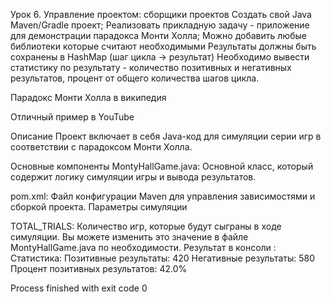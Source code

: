 Урок 6. Управление проектом: сборщики проектов
Создать свой Java Maven/Gradle проект; Реализовать прикладную задачу - приложение для демонстрации парадокса Монти Холла; Можно добавить любые библиотеки которые считают необходимыми Результаты должны быть сохранены в HashMap (шаг цикла -> результат) Необходимо вывести статистику по результату - количество позитивных и негативных результатов, процент от общего количества шагов цикла.

Парадокс Монти Холла в википедия

Отличный пример в YouTube

Описание
Проект включает в себя Java-код для симуляции серии игр в соответствии с парадоксом Монти Холла.

Основные компоненты
MontyHallGame.java: Основной класс, который содержит логику симуляции игры и вывода результатов.

pom.xml: Файл конфигурации Maven для управления зависимостями и сборкой проекта. Параметры симуляции

TOTAL_TRIALS: Количество игр, которые будут сыграны в ходе симуляции. Вы можете изменить это значение в файле MontyHallGame.java по необходимости.
Результат в консоли :
Статистика:
Позитивные результаты: 420
Негативные результаты: 580
Процент позитивных результатов: 42.0%

Process finished with exit code 0
